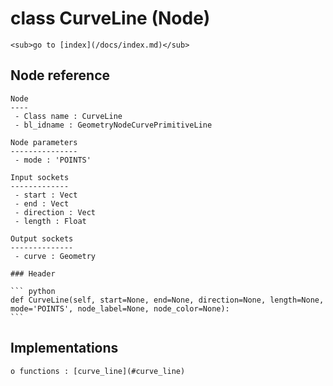 # class CurveLine (Node)

    <sub>go to [index](/docs/index.md)</sub>
    
## Node reference

    Node
    ----
     - Class name : CurveLine
     - bl_idname : GeometryNodeCurvePrimitiveLine
    
    Node parameters
    ---------------
     - mode : 'POINTS'
    
    Input sockets
    -------------
     - start : Vect
     - end : Vect
     - direction : Vect
     - length : Float
    
    Output sockets
    --------------
     - curve : Geometry
    
    ### Header

    ``` python
    def CurveLine(self, start=None, end=None, direction=None, length=None, mode='POINTS', node_label=None, node_color=None):
    ```
    
## Implementations

    o functions : [curve_line](#curve_line)
    
    